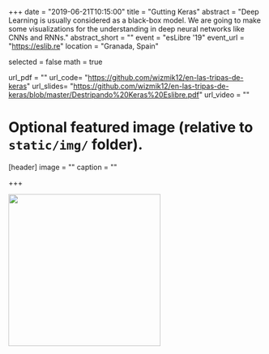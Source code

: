 +++
date = "2019-06-21T10:15:00"
title = "Gutting Keras"
abstract = "Deep Learning is usually considered as a black-box model. We are going to make some visualizations for the understanding in deep neural networks like CNNs and RNNs."
abstract_short = ""
event = "esLibre '19"
event_url = "https://eslib.re"
location = "Granada, Spain"

selected = false
math = true

url_pdf = ""
url_code= "https://github.com/wizmik12/en-las-tripas-de-keras"
url_slides= "https://github.com/wizmik12/en-las-tripas-de-keras/blob/master/Destripando%20Keras%20Eslibre.pdf"
url_video = ""

# Optional featured image (relative to `static/img/` folder).
[header]
image = ""
caption = ""

+++

<img src="/img/eslibre/eslibre.jpeg" alt="" width="300"/>
